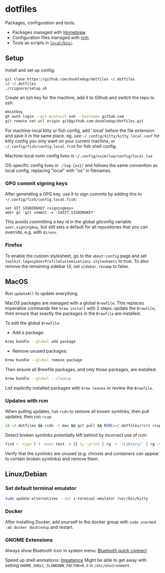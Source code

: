 # dotfiles

Packages, configuration and tools.
- Packages managed with [Homebrew](https://brew.sh).
- Configuration files managed with [rcm](https://github.com/thoughtbot/rcm).
- Tools as scripts in [`local/bin/`](./local/bin/).

## Setup

Install and set up config:

```sh
git clone https://github.com/doubledup/dotfiles ~/.dotfiles
cd ~/.dotfiles
./rcignore/setup.sh
```

Create an ssh key for the machine, add it to Github and switch the repo to ssh:

```sh
mksshkey
gh auth login --git-protocol ssh --hostname github.com
git remote set-url origin git@github.com:doubledup/dotfiles.git
```

For machine-local kitty or fish config, add '.local' before the file extension and save it in the
same place. eg. use `~/.config/kitty/kitty.local.conf` for kitty config you only want on your
current machine, or `~/.config/fish/config.local.fish` for fish shell config.

Machine-local nvim config lives in `~/.config/nvim/lua/config/local.lua`

OS-specific config lives in `./tag-{os}/` and follows the same convention as local config,
replacing "local" with "os" in filenames.

### GPG commit signing keys

After generating a GPG key, use it to sign commits by adding this to
`~/.config/fish/config.local.fish`:

```fish
set GIT_SIGNINGKEY <signingkey>
abbr gc 'git commit -v -S$GIT_SIGNINGKEY'
```

This avoids committing a key id in the global gitconfig variable `user.signingkey`, but still sets a
default for all repositories that you can override, e.g. with `direnv`.

### Firefox

To enable the custom stylesheet, go to the `about:config` page and set
`toolkit.legacyUserProfileCustomizations.stylesheets` to true. To also remove the remaining
sidebar UI, set `sidebar.revamp` to false.

## MacOS

Run `updateAll` to update everything.

MacOS packages are managed with a global `Brewfile`. This replaces imperative commands like `brew
install` with 2 steps: update the `Brewfile`, then ensure that exactly the packages in the
`Brewfile` are installed.

To edit the global `Brewfile`:

- Add a package:

```sh
brew bundle --global add package
```

- Remove unused packages:

```sh
brew bundle --global remove package
```

Then ensure all Brewfile packages, and only those packages, are installed:

```sh
brew bundle --global --cleanup
```

List explicitly installed packages with `brew leaves` or review the `Brewfile`.

### Updates with rcm

When pulling updates, run `rcdn` to remove all known symlinks, then pull updates, then run `rcup`:

```sh
cd ~/.dotfiles && rcdn -t mac && git pull && RCRC=~/.dotfiles/rcrc rcup -t mac && cd -
```

Detect broken symlinks potentially left behind by incorrect use of rcm:

```sh
find ~ -type l ! -exec test -e {} \; -print | rg -v '/Library/' | rg -v '/.cache/'
```

Verify that the symlinks are unused (e.g. chroots and containers can appear to contain broken
symlinks) and remove them.

## Linux/Debian

<!-- TODO: https://github.com/rbreaves/kinto -->

### Set default terminal emulator

```sh
sudo update-alternatives --set x-terminal-emulator /usr/bin/kitty
```

### Docker

After installing Docker, add yourself to the docker group with
`sudo usermod -aG docker doubledup` and restart.

### GNOME Extensions

Always show Bluetooth icon in system menu: [Bluetooth quick
connect](https://extensions.gnome.org/extension/1401/bluetooth-quick-connect/)

Speed up shell animations: [Impatience](https://extensions.gnome.org/extension/277/impatience/)
Might be able to get away with setting `GNOME_SHELL_SLOWDOWN_FACTOR=0.5` in `/etc/environment`.
